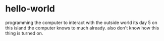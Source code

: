 # hello-world
programming the computer to interact with the outside world
its day 5 on this island the computer knows to much already. also don't know how this thing is turned on.
